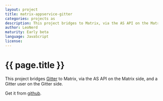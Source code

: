 ```yaml
---
layout: project
title: matrix-appservice-gitter
categories: projects as
description: This project bridges to Matrix, via the AS API on the Matrix side, and a Gitter user on the Gitter side.
author: LeoNerd
maturity: Early beta
language: JavaScript
license: 
---
```


# {{ page.title }}
This project bridges [Gitter](https://gitter.im) to Matrix, via the AS API on the Matrix side, and a Gitter user on the Gitter side.

Get it from [github](https://github.com/matrix-org/matrix-appservice-gitter).
